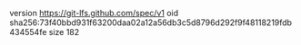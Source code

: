 version https://git-lfs.github.com/spec/v1
oid sha256:73f40bbd931f63200daa02a12a56db3c5d8796d292f9f48118219fdb434554fe
size 182
